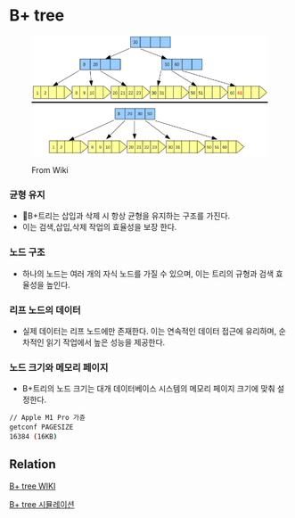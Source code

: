 # B+ tree

<figure><img src="../../../.gitbook/assets/image (3) (1) (1).png" alt=""><figcaption><p>From Wiki</p></figcaption></figure>

### 균형 유지

* B+트리는 삽입과 삭제 시 항상 균형을 유지하는 구조를 가진다.
* 이는 검색,삽입,삭제 작업의 효율성을 보장 한다.

### 노드 구조

* 하나의 노드는 여러 개의 자식 노드를 가질 수 있으며, 이는 트리의 규형과 검색 효율성을 높인다.

### 리프 노드의 데이터

* 실제 데이터는 리프 노드에만 존재한다. 이는 연속적인 데이터 접근에 유리하며, 순차적인 읽기 작업에서 높은 성능을 제공한다.

### 노드 크기와 메모리 페이지

* B+트리의 노드 크기는 대개 데이터베이스 시스템의 메모리 페이지 크기에 맞춰 설정한다.

```bash
// Apple M1 Pro 가쥰
getconf PAGESIZE
16384 (16KB)
```

## Relation

[B+ tree WIKI](https://en.wikipedia.org/wiki/B%2B\_tree)&#x20;

[B+ tree 시뮬레이션](https://www.cs.usfca.edu/\~galles/visualization/BPlusTree.html)
